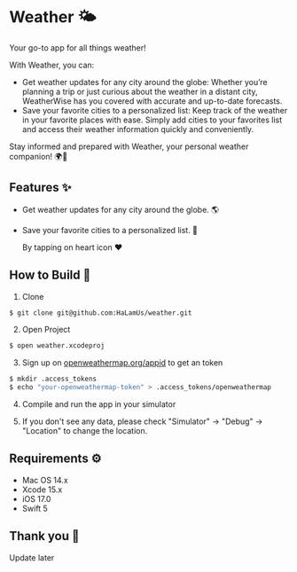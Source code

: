 # Weather 🌤️
Your go-to app for all things weather! 

With Weather, you can:

- Get weather updates for any city around the globe: Whether you’re planning a trip or just curious about the weather in a distant city, WeatherWise has you covered with accurate and up-to-date forecasts.
- Save your favorite cities to a personalized list: Keep track of the weather in your favorite places with ease. Simply add cities to your favorites list and access their weather information quickly and conveniently.

Stay informed and prepared with Weather, your personal weather companion! 🌍📱

## Features ✨
- Get weather updates for any city around the globe. 🌎
- Save your favorite cities to a personalized list. 🧾

  By tapping on heart icon ♥️

## How to Build 💭
1. Clone

```bash
$ git clone git@github.com:HaLamUs/weather.git
```
2. Open Project
```bash
$ open weather.xcodeproj
```
3. Sign up on [openweathermap.org/appid](http://openweathermap.org/appid) to get an token

```bash
$ mkdir .access_tokens
$ echo "your-openweathermap-token" > .access_tokens/openweathermap
```

4. Compile and run the app in your simulator

5. If you don't see any data, please check "Simulator" -> "Debug" -> "Location" to change the location.

## Requirements ⚙️
- Mac OS 14.x
- Xcode 15.x
- iOS 17.0
- Swift 5

## Thank you 🙏

Update later 







